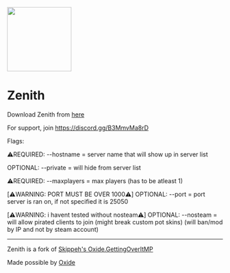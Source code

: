 <img src="https://i.luckyc.dev/zenith.png" width="150" height="150">

# Zenith

Download Zenith from [here](https://github.com/luckycdev/Zenith/releases/)

For support, join https://discord.gg/B3MmvMa8rD

Flags:

⚠️REQUIRED: --hostname = server name that will show up in server list

OPTIONAL: --private = will hide from server list

⚠️REQUIRED: --maxplayers = max players (has to be atleast 1)

[⚠️WARNING: PORT MUST BE OVER 1000⚠️]
OPTIONAL: --port = port server is ran on, if not specified it is 25050

[⚠️WARNING: i havent tested without nosteam⚠️]
OPTIONAL: --nosteam = will allow pirated clients to join (might break custom pot skins) (will ban/mod by IP and not by steam account)


---

Zenith is a fork of [Skippeh's Oxide.GettingOverItMP](https://github.com/Skippeh/Oxide.GettingOverItMP/)

Made possible by [Oxide](https://oxidemod.org/)
